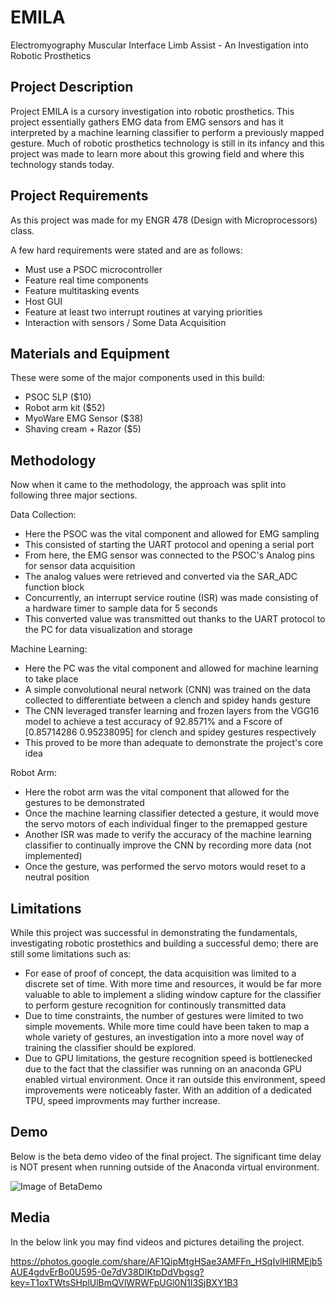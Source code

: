 # EMILA
Electromyography Muscular Interface Limb Assist - An Investigation into Robotic Prosthetics 

## Project Description
Project EMILA is a cursory investigation into robotic prosthetics. 
This project essentially gathers EMG data from EMG sensors and has it interpreted by a machine learning classifier to perform a previously mapped gesture. 
Much of robotic prosthetics technology is still in its infancy and this project was made to learn more about this growing field and where this technology stands today. 

## Project Requirements
As this project was made for my ENGR 478 (Design with Microprocessors) class. 

A few hard requirements were stated and are as follows:
- Must use a PSOC microcontroller
- Feature real time components
- Feature multitasking events
- Host GUI
- Feature at least two interrupt routines at varying priorities
- Interaction with sensors / Some Data Acquisition 

## Materials and Equipment
These were some of the major components used in this build:
- PSOC 5LP ($10)
- Robot arm kit ($52)
- MyoWare EMG Sensor ($38)
- Shaving cream + Razor ($5)

## Methodology
Now when it came to the methodology, the approach was split into following three major sections.

Data Collection:
- Here the PSOC was the vital component and allowed for EMG sampling
- This consisted of starting the UART protocol and opening a serial port
- From here, the EMG sensor was connected to the PSOC's Analog pins for sensor data acquisition 
- The analog values were retrieved and converted via the SAR_ADC function block 
- Concurrently, an interrupt service routine (ISR) was made consisting of a hardware timer to sample data for 5 seconds 
- This converted value was transmitted out thanks to the UART protocol to the PC for data visualization and storage

Machine Learning:
- Here the PC was the vital component and allowed for machine learning to take place
- A simple convolutional neural network (CNN) was trained on the data collected to differentiate between a clench and spidey hands gesture 
- The CNN leveraged transfer learning and frozen layers from the VGG16 model to achieve a test accuracy of 92.8571% and a Fscore of [0.85714286 0.95238095] for clench and spidey gestures respectively
- This proved to be more than adequate to demonstrate the project's core idea 

Robot Arm:
- Here the robot arm was the vital component that allowed for the gestures to be demonstrated
- Once the machine learning classifier detected a gesture, it would move the servo motors of each individual finger to the premapped gesture
- Another ISR was made to verify the accuracy of the machine learning classifier to continually improve the CNN by recording more data (not implemented)
- Once the gesture, was performed the servo motors would reset to a neutral position

## Limitations 
While this project was successful in demonstrating the fundamentals, investigating robotic prostethics and building a successful demo; there are still some limitations such as:
- For ease of proof of concept, the data acquisition was limited to a discrete set of time. With more time and resources, it would be far more valuable to able to implement a sliding window capture for the classifier to perform gesture recognition for continously transmitted data
- Due to time constraints, the number of gestures were limited to two simple movements. While more time could have been taken to map a whole variety of gestures, an investigation into a more novel way of training the classifier should be explored. 
- Due to GPU limitations, the gesture recognition speed is bottlenecked due to the fact that the classifier was running on an anaconda GPU enabled virtual environment. Once it ran outside this environment, speed improvements were noticeably faster. With an addition of a dedicated TPU, speed improvments may further increase. 

## Demo 
Below is the beta demo video of the final project. The significant time delay is NOT present when running outside of the Anaconda virtual environment.

![Image of BetaDemo](https://i.imgur.com/pUDJUiz.gif)

## Media 
In the below link you may find videos and pictures detailing the project.

https://photos.google.com/share/AF1QipMtgHSae3AMFFn_HSqIvlHlRMEjb5AUE4gdvErBo0U595-0e7dV38DIKtpDdVbgsg?key=T1oxTWtsSHplUlBmQVlWRWFpUGl0N1I3SjBXY1B3


